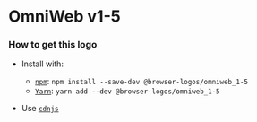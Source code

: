 # OmniWeb v1-5

### How to get this logo

* Install with:

  * [`npm`](https://www.npmjs.com/): `npm install --save-dev @browser-logos/omniweb_1-5`
  * [`Yarn`](https://yarnpkg.com/): `yarn add --dev @browser-logos/omniweb_1-5`

* Use [`cdnjs`](https://cdnjs.com/libraries/browser-logos)
